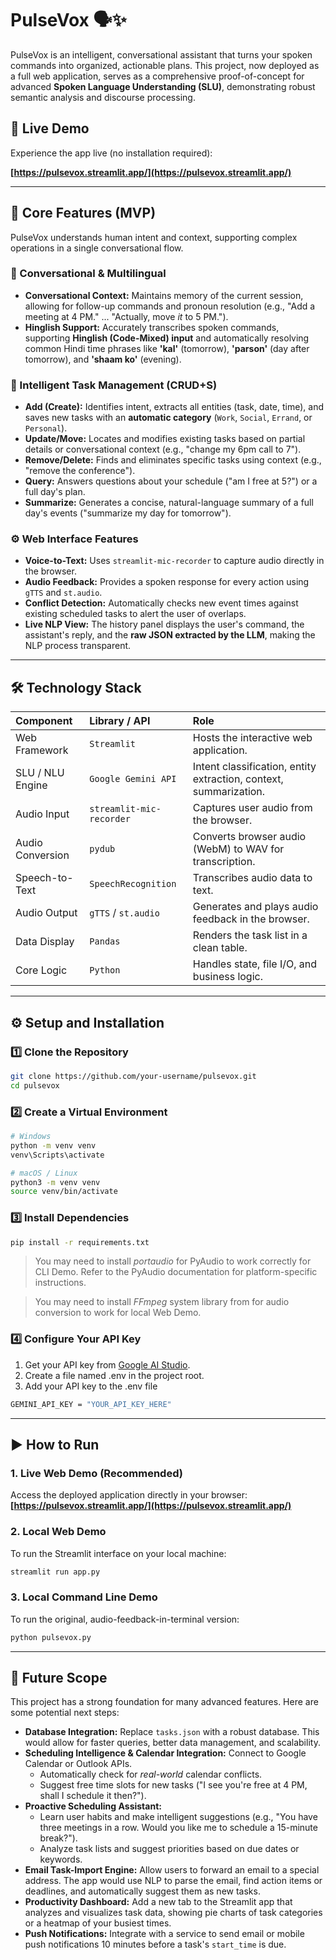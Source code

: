 # PulseVox 🗣✨

PulseVox is an intelligent, conversational assistant that turns your spoken commands into organized, actionable plans. This project, now deployed as a full web application, serves as a comprehensive proof-of-concept for advanced **Spoken Language Understanding (SLU)**, demonstrating robust semantic analysis and discourse processing.

## 🚀 Live Demo

Experience the app live (no installation required):

**[https://pulsevox.streamlit.app/](https://pulsevox.streamlit.app/)**

---

## 🚀 Core Features (MVP)
PulseVox understands human intent and context, supporting complex operations in a single conversational flow.

### 💬 Conversational & Multilingual
* **Conversational Context:** Maintains memory of the current session, allowing for follow-up commands and pronoun resolution (e.g., "Add a meeting at 4 PM." ... "Actually, move *it* to 5 PM.").
* **Hinglish Support:** Accurately transcribes spoken commands, supporting **Hinglish (Code-Mixed) input** and automatically resolving common Hindi time phrases like **'kal'** (tomorrow), **'parson'** (day after tomorrow), and **'shaam ko'** (evening).

### 🧠 Intelligent Task Management (CRUD+S)
* **Add (Create):** Identifies intent, extracts all entities (task, date, time), and saves new tasks with an **automatic category** (`Work`, `Social`, `Errand`, or `Personal`).
* **Update/Move:** Locates and modifies existing tasks based on partial details or conversational context (e.g., "change my 6pm call to 7").
* **Remove/Delete:** Finds and eliminates specific tasks using context (e.g., "remove the conference").
* **Query:** Answers questions about your schedule ("am I free at 5?") or a full day's plan.
* **Summarize:** Generates a concise, natural-language summary of a full day's events ("summarize my day for tomorrow").

### ⚙️ Web Interface Features
* **Voice-to-Text:** Uses `streamlit-mic-recorder` to capture audio directly in the browser.
* **Audio Feedback:** Provides a spoken response for every action using `gTTS` and `st.audio`.
* **Conflict Detection:** Automatically checks new event times against existing scheduled tasks to alert the user of overlaps.
* **Live NLP View:** The history panel displays the user's command, the assistant's reply, and the **raw JSON extracted by the LLM**, making the NLP process transparent.

---

## 🛠 Technology Stack

| Component | Library / API | Role |
| :--- | :--- | :--- |
| Web Framework | `Streamlit` | Hosts the interactive web application. |
| SLU / NLU Engine | `Google Gemini API` | Intent classification, entity extraction, context, summarization. |
| Audio Input | `streamlit-mic-recorder` | Captures user audio from the browser. |
| Audio Conversion | `pydub` | Converts browser audio (WebM) to WAV for transcription. |
| Speech-to-Text | `SpeechRecognition` | Transcribes audio data to text. |
| Audio Output | `gTTS` / `st.audio` | Generates and plays audio feedback in the browser. |
| Data Display | `Pandas` | Renders the task list in a clean table. |
| Core Logic | `Python` | Handles state, file I/O, and business logic. |

---

## ⚙ Setup and Installation

### 1️⃣ Clone the Repository
```bash
git clone https://github.com/your-username/pulsevox.git
cd pulsevox
```

### 2️⃣ Create a Virtual Environment
```bash
# Windows
python -m venv venv
venv\Scripts\activate

# macOS / Linux
python3 -m venv venv
source venv/bin/activate
```

### 3️⃣ Install Dependencies
```bash
pip install -r requirements.txt
```
> You may need to install *portaudio* for PyAudio to work correctly for CLI Demo. Refer to the PyAudio documentation for platform-specific instructions.

> You may need to install *FFmpeg* system library from for audio conversion to work for local Web Demo.

### 4️⃣ Configure Your API Key
1. Get your API key from [Google AI Studio](https://aistudio.google.com/).  
2. Create a file named .env in the project root.  
3. Add your API key to the .env file 
```bash
GEMINI_API_KEY = "YOUR_API_KEY_HERE"
```

---

## ▶ How to Run
### 1. Live Web Demo (Recommended)
Access the deployed application directly in your browser:
**[https://pulsevox.streamlit.app/](https://pulsevox.streamlit.app/)**

### 2. Local Web Demo
To run the Streamlit interface on your local machine:
```bash
streamlit run app.py
```

### 3. Local Command Line Demo
To run the original, audio-feedback-in-terminal version:
```bash
python pulsevox.py
```

---

## 🔮 Future Scope

This project has a strong foundation for many advanced features. Here are some potential next steps:

- **Database Integration:** Replace `tasks.json` with a robust database. This would allow for faster queries, better data management, and scalability.
- **Scheduling Intelligence & Calendar Integration:** Connect to Google Calendar or Outlook APIs.
    * Automatically check for *real-world* calendar conflicts.
    * Suggest free time slots for new tasks ("I see you're free at 4 PM, shall I schedule it then?").
- **Proactive Scheduling Assistant:**
    * Learn user habits and make intelligent suggestions (e.g., "You have three meetings in a row. Would you like me to schedule a 15-minute break?").
    * Analyze task lists and suggest priorities based on due dates or keywords.
- **Email Task-Import Engine:** Allow users to forward an email to a special address. The app would use NLP to parse the email, find action items or deadlines, and automatically suggest them as new tasks.
- **Productivity Dashboard:** Add a new tab to the Streamlit app that analyzes and visualizes task data, showing pie charts of task categories or a heatmap of your busiest times.
- **Push Notifications:** Integrate with a service to send email or mobile push notifications 10 minutes before a task's `start_time` is due.
